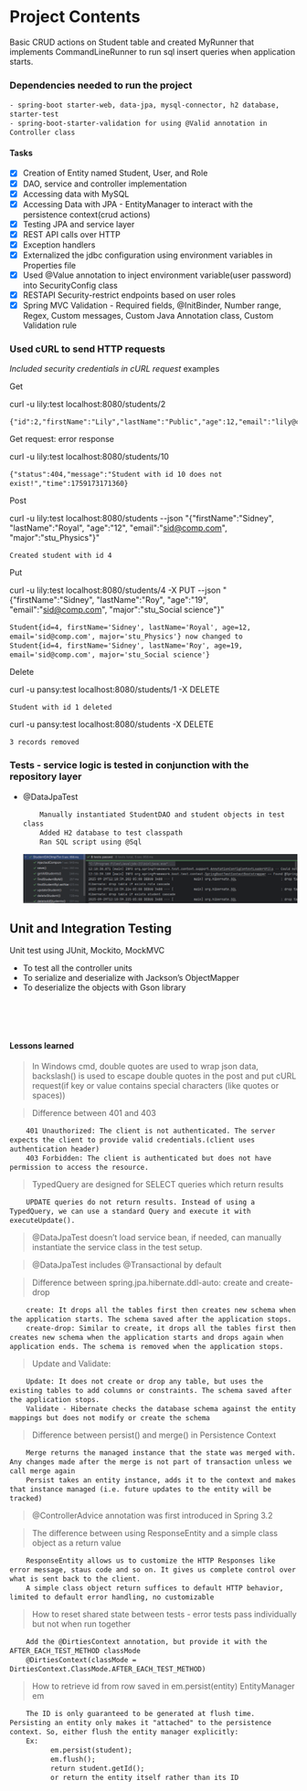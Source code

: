 # Project Contents

Basic CRUD actions on Student table and created MyRunner that implements CommandLineRunner to run sql insert queries when
application starts. 


### Dependencies needed to run the project
    - spring-boot starter-web, data-jpa, mysql-connector, h2 database, starter-test
    - spring-boot-starter-validation for using @Valid annotation in Controller class

#### Tasks

* [x] Creation of Entity named Student, User, and Role 
* [x] DAO, service and controller implementation
* [x] Accessing data with MySQL 
* [x] Accessing Data with JPA - EntityManager to interact with the persistence context(crud actions)
* [x] Testing JPA and service layer
* [x] REST API calls over HTTP
* [x] Exception handlers
* [x] Externalized the jdbc configuration using environment variables in Properties file
* [x] Used @Value annotation to inject environment variable(user password) into SecurityConfig class 
* [x] RESTAPI Security-restrict endpoints based on user roles
* [x] Spring MVC Validation - Required fields, @InitBinder, Number range, Regex, Custom messages, Custom
        Java Annotation class, Custom Validation rule

### Used cURL to send HTTP requests

*Included security credentials in cURL request* examples

Get

curl -u lily:test localhost:8080/students/2
```
{"id":2,"firstName":"Lily","lastName":"Public","age":12,"email":"lily@comp.com","major":"stu_Chemistry"}
```
Get request: error response

curl -u lily:test localhost:8080/students/10
```
{"status":404,"message":"Student with id 10 does not exist!","time":1759173171360}
```

Post

curl -u lily:test localhost:8080/students --json "{\"firstName\":\"Sidney\", \"lastName\":\"Royal\", \"age\":\"12\", \"email\":\"sid@comp.com\", \"major\":\"stu_Physics\"}"
```
Created student with id 4
```

Put

curl -u lily:test localhost:8080/students/4   -X PUT --json "{\"firstName\":\"Sidney\", \"lastName\":\"Roy\", \"age\":\"19\", \"email\":\"sid@comp.com\", \"major\":\"stu_Social science\"}"
```
Student{id=4, firstName='Sidney', lastName='Royal', age=12, email='sid@comp.com', major='stu_Physics'} now changed to Student{id=4, firstName='Sidney', lastName='Roy', age=19, email='sid@comp.com', major='stu_Social science'}
```

Delete

curl -u pansy:test localhost:8080/students/1 -X DELETE
 ```
 Student with id 1 deleted
 ```

curl -u pansy:test localhost:8080/students -X DELETE
```
3 records removed
```

### Tests - service logic is tested in conjunction with the repository layer
- @DataJpaTest

    ```
        Manually instantiated StudentDAO and student objects in test class
        Added H2 database to test classpath
        Ran SQL script using @Sql 
  
    ```   
  ![test](assets/testResult.png)

## Unit and Integration Testing
Unit test using JUnit, Mockito, MockMVC
- To test all the controller units
- To serialize and deserialize with Jackson’s ObjectMapper
- To deserialize the objects with Gson library

<br>
<br>
<br>

#### Lessons learned

> In Windows cmd, double quotes are used to wrap json data, backslash(\) is used to escape double quotes in the post and put cURL request(if key or value contains special characters (like quotes or spaces))

> Difference between 401 and 403
```
    401 Unauthorized: The client is not authenticated. The server expects the client to provide valid credentials.(client uses authentication header)
    403 Forbidden: The client is authenticated but does not have permission to access the resource. 
``` 

> TypedQuery are designed for SELECT queries which return results
```
    UPDATE queries do not return results. Instead of using a TypedQuery, we can use a standard Query and execute it with executeUpdate().
```

> @DataJpaTest doesn’t load service bean, if needed, can manually instantiate the service class in the test setup.

> @DataJpaTest includes @Transactional by default


> Difference between spring.jpa.hibernate.ddl-auto: create and create-drop
```
    create: It drops all the tables first then creates new schema when the application starts. The schema saved after the application stops.
    create-drop: Similar to create, it drops all the tables first then creates new schema when the application starts and drops again when application ends. The schema is removed when the application stops.
```  

> Update and Validate:
```
    Update: It does not create or drop any table, but uses the existing tables to add columns or constraints. The schema saved after the application stops.
    Validate - Hibernate checks the database schema against the entity mappings but does not modify or create the schema
```

> Difference between persist() and merge() in Persistence Context
```
    Merge returns the managed instance that the state was merged with. Any changes made after the merge is not part of transaction unless we call merge again
    Persist takes an entity instance, adds it to the context and makes that instance managed (i.e. future updates to the entity will be tracked)
```  

> @ControllerAdvice annotation was first introduced in Spring 3.2 

> The difference between using ResponseEntity and a simple class object as a return value
```
    ResponseEntity allows us to customize the HTTP Responses like error message, staus code and so on. It gives us complete control over what is sent back to the client. 
    A simple class object return suffices to default HTTP behavior, limited to default error handling, no customizable
```  

> How to reset shared state between tests - error tests pass individually but not when run together
```
    Add the @DirtiesContext annotation, but provide it with the AFTER_EACH_TEST_METHOD classMode
    @DirtiesContext(classMode = DirtiesContext.ClassMode.AFTER_EACH_TEST_METHOD)
```

> How to retrieve id from row saved in em.persist(entity)  EntityManager em
```
    The ID is only guaranteed to be generated at flush time. Persisting an entity only makes it "attached" to the persistence context. So, either flush the entity manager explicitly:
    Ex:
          em.persist(student);
          em.flush();
          return student.getId();
          or return the entity itself rather than its ID
```
  


  
